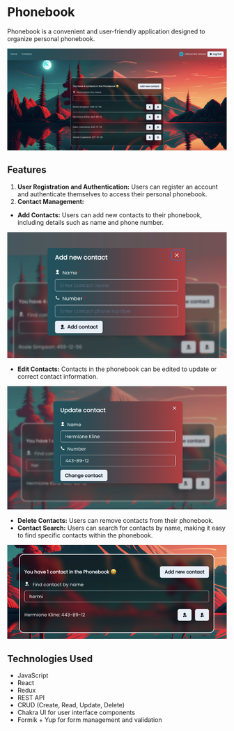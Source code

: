 # Phonebook

Phonebook is a convenient and user-friendly application designed to organize
personal phonebook.

![Contact page](./assets/contact-page.png)

## Features
1. **User Registration and Authentication:** Users can register an account and authenticate themselves to access their personal phonebook.
2. **Contact Management:**
- **Add Contacts:** Users can add new contacts to their phonebook, including details such as name and phone number.
  
![Add contact](./assets/add-contact.png)

- **Edit Contacts:** Contacts in the phonebook can be edited to update or correct contact information.

![Update contact](./assets/update-contact.png)

- **Delete Contacts:** Users can remove contacts from their phonebook.
- **Contact Search:** Users can search for contacts by name, making it easy to find specific contacts within the phonebook.

![Find contact](./assets/find-contact.png)

## Technologies Used
- JavaScript
- React
- Redux
- REST API
- CRUD (Create, Read, Update, Delete)
- Chakra UI for user interface components
- Formik + Yup for form management and validation
